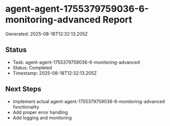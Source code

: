 # agent-agent-1755379759036-6-monitoring-advanced Report

Generated: 2025-08-18T12:32:13.205Z

## Status
- Task: agent-agent-1755379759036-6-monitoring-advanced
- Status: Completed
- Timestamp: 2025-08-18T12:32:13.205Z

## Next Steps
- Implement actual agent-agent-1755379759036-6-monitoring-advanced functionality
- Add proper error handling
- Add logging and monitoring
